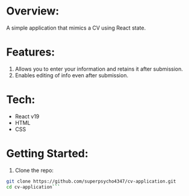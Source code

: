 # Overview:
A simple application that mimics a CV using React state.

# Features:
1. Allows you to enter your information and retains it after submission.
2. Enables editing of info even after submission.

# Tech:
- React v19
- HTML
- CSS

# Getting Started:
1. Clone the repo:
```bash
git clone https://github.com/superpsycho4347/cv-application.git
cd cv-application```
